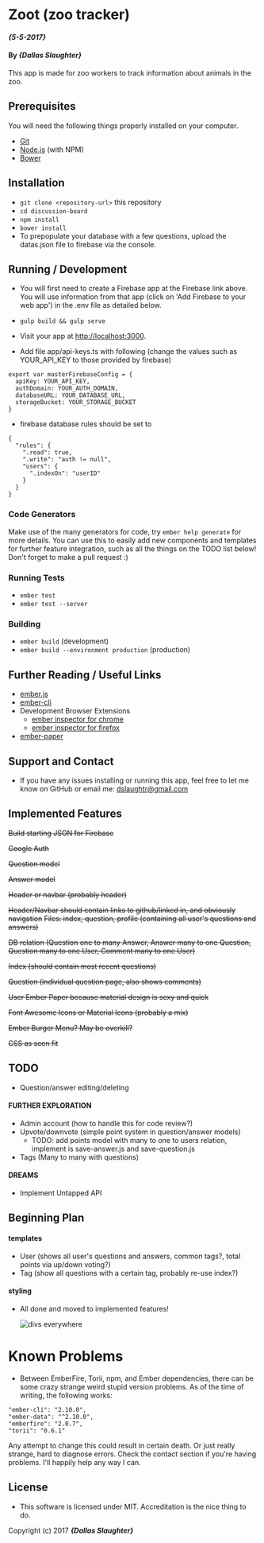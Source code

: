 # Zoot (zoo tracker)

#### _{5-5-2017}_

#### By _**{Dallas Slaughter}**_


This app is made for zoo workers to track information about animals in the zoo.


## Prerequisites

You will need the following things properly installed on your computer.

* [Git](https://git-scm.com/)
* [Node.js](https://nodejs.org/) (with NPM)
* [Bower](https://bower.io/)


## Installation

* `git clone <repository-url>` this repository
* `cd discussion-board`
* `npm install`
* `bower install`
* To prepopulate your database with a few questions, upload the datas.json file to firebase via the console.


## Running / Development

* You will first need to create a Firebase app at the Firebase link above. You will use information from that app (click on 'Add Firebase to your web app') in the .env file as detailed below.
* `gulp build && gulp serve`
* Visit your app at [http://localhost:3000](http://localhost:3000).


* Add file app/api-keys.ts with following (change the values such as YOUR_API_KEY to those provided by firebase)
```
export var masterFirebaseConfig = {
  apiKey: YOUR_API_KEY,
  authDomain: YOUR_AUTH_DOMAIN,
  databaseURL: YOUR_DATABASE_URL,
  storageBucket: YOUR_STORAGE_BUCKET
}
```

* firebase database rules should be set to
```
{
  "rules": {
    ".read": true,
    ".write": "auth != null",
    "users": {
      ".indexOn": "userID"
    }
  }
}
```


### Code Generators

Make use of the many generators for code, try `ember help generate` for more details. You can use this to easily add new components and templates for further feature integration, such as all the things on the TODO list below! Don't forget to make a pull request :)


### Running Tests

* `ember test`
* `ember test --server`


### Building

* `ember build` (development)
* `ember build --environment production` (production)


## Further Reading / Useful Links

* [ember.js](http://emberjs.com/)
* [ember-cli](https://ember-cli.com/)
* Development Browser Extensions
  * [ember inspector for chrome](https://chrome.google.com/webstore/detail/ember-inspector/bmdblncegkenkacieihfhpjfppoconhi)
  * [ember inspector for firefox](https://addons.mozilla.org/en-US/firefox/addon/ember-inspector/)
* [ember-paper](http://miguelcobain.github.io/ember-paper/release-1/)

## Support and Contact

* If you have any issues installing or running this app, feel free to let me know on GitHub or email me: dslaughtr@gmail.com


## Implemented Features

~~Build starting JSON for Firebase~~

~~Google Auth~~

~~Question model~~

~~Answer model~~

~~Header or navbar (probably header)~~

~~Header/Navbar should contain links to github/linked in, and obviously navigation~~
~~Files: index, question, profile (containing all user's
questions and answers)~~

~~DB relation (Question one to many Answer, Answer many to one
  Question, Question many to one User, Comment many to one User)~~

  ~~Index (should contain most recent questions)~~

  ~~Question (individual question page, also shows comments)~~

  ~~User Ember Paper because material design is sexy and quick~~

  ~~Font Awesome Icons or Material Icons (probably a mix)~~

  ~~Ember Burger Menu? May be overkill?~~

  ~~CSS as seen fit~~

## TODO
* Question/answer editing/deleting

#### FURTHER EXPLORATION
* Admin account (how to handle this for code review?)
* Upvote/downvote (simple point system in question/answer models)
  * TODO: add points model with many to one to users relation, implement is save-answer.js and save-question.js
* Tags (Many to many with questions)
#### DREAMS
* Implement Untapped API

## Beginning Plan
#### templates

 * User (shows all user's questions and answers, common tags?, total points via up/down voting?)
 * Tag (show all questions with a certain tag, probably re-use index?)

#### styling

* All done and moved to implemented features!

  ![divs everywhere](https://media.makeameme.org/created/divs-divs-everywhere-ntf4n9.jpg)


# Known Problems
 * Between EmberFire, Torii, npm, and Ember dependencies, there can be some crazy strange weird stupid version problems. As of the time of writing, the following works:
 ```
 "ember-cli": "2.10.0",
 "ember-data": "^2.10.0",
 "emberfire": "2.0.7",
 "torii": "0.6.1"
 ```
Any attempt to change this could result in certain death. Or just really strange, hard to diagnose errors. Check the contact section if you're having problems. I'll happily help any way I can.


## License

* This software is licensed under MIT. Accreditation is the nice thing to do.


Copyright (c) 2017 **_{Dallas Slaughter}_**
